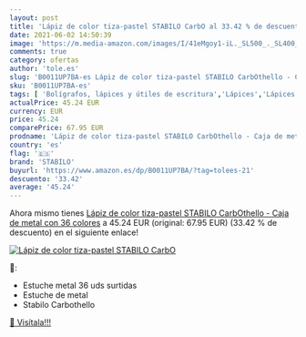 ```yaml
---
layout: post
title: 'Lápiz de color tiza-pastel STABILO CarbO al 33.42 % de descuento'
date: 2021-06-02 14:50:39
image: 'https://m.media-amazon.com/images/I/41eMgoy1-iL._SL500_._SL400_.jpg'
comments: true
category: ofertas
author: 'tole.es'
slug: 'B0011UP7BA-es Lápiz de color tiza-pastel STABILO CarbOthello - Caja de...'
sku: 'B0011UP7BA-es'
tags: [ 'Bolígrafos, lápices y útiles de escritura','Lápices','Lápices de colores para adultos','Oficina y papelería','lápiz','stabilo', ]
actualPrice: 45.24 EUR
currency: EUR
price: 45.24
comparePrice: 67.95 EUR
prodname: 'Lápiz de color tiza-pastel STABILO CarbOthello - Caja de metal con 36 colores'
country: 'es'
flag: '🇪🇸'
brand: 'STABILO'
buyurl: 'https://www.amazon.es/dp/B0011UP7BA/?tag=tolees-21'
descuento: '33.42'
average: '45.24'
---
```


Ahora mismo tienes [Lápiz de color tiza-pastel STABILO CarbOthello - Caja de metal con 36 colores](https://www.amazon.es/dp/B0011UP7BA/?tag=tolees-21) a 45.24 EUR (original: 67.95 EUR) (33.42 %  de descuento) en el siguiente enlace!

[![Lápiz de color tiza-pastel STABILO CarbO](https://m.media-amazon.com/images/I/41eMgoy1-iL._SL500_._SL400_.jpg)](https://www.amazon.es/dp/B0011UP7BA/?tag=tolees-21)

🔎:

- Estuche metal 36 uds surtidas
- Estuche de metal
- Stabilo Carbothello

[🛒 Visítala!!!](https://www.amazon.es/dp/B0011UP7BA/?tag=tolees-21)
